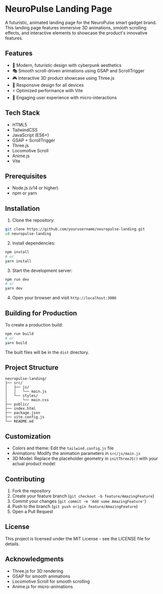 # NeuroPulse Landing Page

A futuristic, animated landing page for the NeuroPulse smart gadget brand. This landing page features immersive 3D animations, smooth scrolling effects, and interactive elements to showcase the product's innovative features.

## Features

- 🎨 Modern, futuristic design with cyberpunk aesthetics
- 🎭 Smooth scroll-driven animations using GSAP and ScrollTrigger
- 🎮 Interactive 3D product showcase using Three.js
- 📱 Responsive design for all devices
- ⚡ Optimized performance with Vite
- 🎯 Engaging user experience with micro-interactions

## Tech Stack

- HTML5
- TailwindCSS
- JavaScript (ES6+)
- GSAP + ScrollTrigger
- Three.js
- Locomotive Scroll
- Anime.js
- Vite

## Prerequisites

- Node.js (v14 or higher)
- npm or yarn

## Installation

1. Clone the repository:
```bash
git clone https://github.com/yourusername/neuropulse-landing.git
cd neuropulse-landing
```

2. Install dependencies:
```bash
npm install
# or
yarn install
```

3. Start the development server:
```bash
npm run dev
# or
yarn dev
```

4. Open your browser and visit `http://localhost:3000`

## Building for Production

To create a production build:

```bash
npm run build
# or
yarn build
```

The built files will be in the `dist` directory.

## Project Structure

```
neuropulse-landing/
├── src/
│   ├── js/
│   │   └── main.js
│   └── styles/
│       └── main.css
├── public/
├── index.html
├── package.json
├── vite.config.js
└── README.md
```

## Customization

- Colors and theme: Edit the `tailwind.config.js` file
- Animations: Modify the animation parameters in `src/js/main.js`
- 3D Model: Replace the placeholder geometry in `initThreeJS()` with your actual product model

## Contributing

1. Fork the repository
2. Create your feature branch (`git checkout -b feature/AmazingFeature`)
3. Commit your changes (`git commit -m 'Add some AmazingFeature'`)
4. Push to the branch (`git push origin feature/AmazingFeature`)
5. Open a Pull Request

## License

This project is licensed under the MIT License - see the LICENSE file for details.

## Acknowledgments

- Three.js for 3D rendering
- GSAP for smooth animations
- Locomotive Scroll for smooth scrolling
- Anime.js for micro-animations 